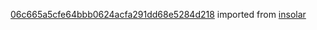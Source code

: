 [06c665a5cfe64bbb0624acfa291dd68e5284d218](https://github.com/insolar/insolar/commit/06c665a5cfe64bbb0624acfa291dd68e5284d218) imported from [insolar](https://github.com/insolar/insolar)
